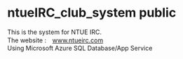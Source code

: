 # ntueIRC_club_system public
This is the system for NTUE IRC.
<br>
The website :　www.ntueirc.com
<br>
Using Microsoft Azure SQL Database/App Service
